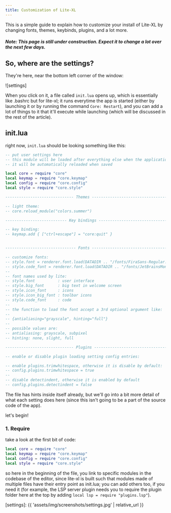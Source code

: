 ```yaml
---
title: Customization of Lite-XL
---
```


This is a simple guide to explain how to customize your install of Lite-XL by changing fonts, themes, keybinds, plugins, and a lot more.

##### Note: This page is still under construction. Expect it to change a lot over the next few days.

## So, where are the settings?

They're here, near the bottom left corner of the window:

![settings]

When you click on it, a file called `init.lua` opens up, which is essentially like .bashrc but for lite-xl; it runs everytime the app is started (either by launching it or by running the command `Core: Restart`), and you can add a lot of things to it that it'll execute while launching (which will be discussed in the rest of the article).

## init.lua

right now, `init.lua` should be looking something like this: 
```lua
-- put user settings here
-- this module will be loaded after everything else when the application starts
-- it will be automatically reloaded when saved

local core = require "core"
local keymap = require "core.keymap"
local config = require "core.config"
local style = require "core.style"

------------------------------ Themes ----------------------------------------

-- light theme:
-- core.reload_module("colors.summer")

--------------------------- Key bindings -------------------------------------

-- key binding:
-- keymap.add { ["ctrl+escape"] = "core:quit" }


------------------------------- Fonts ----------------------------------------

-- customize fonts:
-- style.font = renderer.font.load(DATADIR .. "/fonts/FiraSans-Regular.ttf", 14 * SCALE)
-- style.code_font = renderer.font.load(DATADIR .. "/fonts/JetBrainsMono-Regular.ttf", 14 * SCALE)
--
-- font names used by lite:
-- style.font          : user interface
-- style.big_font      : big text in welcome screen
-- style.icon_font     : icons
-- style.icon_big_font : toolbar icons
-- style.code_font     : code
--
-- the function to load the font accept a 3rd optional argument like:
--
-- {antialiasing="grayscale", hinting="full"}
--
-- possible values are:
-- antialiasing: grayscale, subpixel
-- hinting: none, slight, full

------------------------------ Plugins ----------------------------------------

-- enable or disable plugin loading setting config entries:

-- enable plugins.trimwhitespace, otherwise it is disable by default:
-- config.plugins.trimwhitespace = true
--
-- disable detectindent, otherwise it is enabled by default
-- config.plugins.detectindent = false
```

The file has hints inside itself already, but we'll go into a bit more detail of what each setting does here (since this isn't going to be a part of the source code of the app).

let's begin!

### 1. Require

take a look at the first bit of code:
```lua
local core = require "core"
local keymap = require "core.keymap"
local config = require "core.config"
local style = require "core.style"
```

so here in the beginning of the file, you link to specific modules in the codebase of the editor, since lite-xl is built such that modules made of multiple files have their entry point as init.lua; you can add others too, if you need it (for example, the LSP server plugin needs you to require the plugin folder here at the top by adding `local lsp = require "plugins.lsp"`).

[settings]: {{ 'assets/img/screenshots/settings.jpg' | relative_url }}